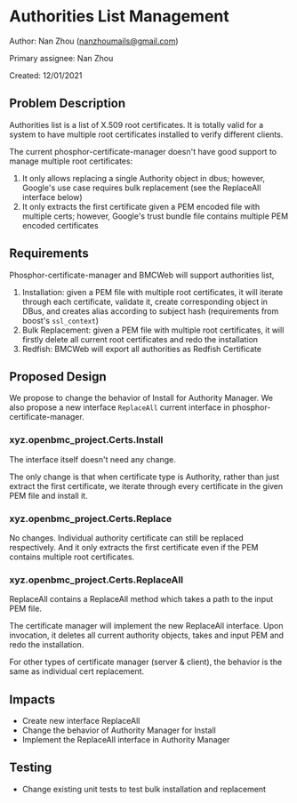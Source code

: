 # Authorities List Management

Author:
  Nan Zhou (nanzhoumails@gmail.com)

Primary assignee:
  Nan Zhou

Created:
  12/01/2021

## Problem Description

Authorities list is a list of X.509 root certificates. It is totally valid for a
system to have multiple root certificates installed to verify different clients.

The current phosphor-certificate-manager doesn't have good support to manage
multiple root certificates:

1. It only allows replacing a single Authority object in dbus; however, Google's use
case requires bulk replacement (see the ReplaceAll interface below)
2. It only extracts the first certificate given a PEM encoded file with multiple
certs; however, Google's trust bundle file contains multiple PEM encoded certificates

## Requirements

Phosphor-certificate-manager and BMCWeb will support authorities list,

1. Installation: given a PEM file with multiple root certificates, it will iterate
through each certificate, validate it, create corresponding object in DBus, and
creates alias according to subject hash (requirements from boost's `ssl_context`)
2. Bulk Replacement: given a PEM file with multiple root certificates, it will firstly
delete all current root certificates and redo the installation
3. Redfish: BMCWeb will export all authorities as Redfish Certificate

## Proposed Design

We propose to change the behavior of Install for Authority Manager.
We also propose a new interface `ReplaceAll`
current interface in phosphor-certificate-manager.

### xyz.openbmc_project.Certs.Install

The interface itself doesn't need any change.

The only change is that when certificate type is Authority, rather than just extract
the first certificate, we iterate through every certificate in the given PEM
file and install it.

### xyz.openbmc_project.Certs.Replace

No changes. Individual authority certificate can still be replaced respectively. And it only extracts
the first certificate even if the PEM contains multiple root certificates.

### xyz.openbmc_project.Certs.ReplaceAll

ReplaceAll contains a ReplaceAll method which takes a path to the input PEM file.

The certificate manager will implement the new ReplaceAll interface. Upon invocation, it
deletes all current authority objects, takes and input PEM and redo the installation.

For other types of certificate manager (server & client), the behavior is the same as individual
cert replacement.


## Impacts
- Create new interface ReplaceAll
- Change the behavior of Authority Manager for Install
- Implement the ReplaceAll interface in Authority Manager

## Testing
- Change existing unit tests to test bulk installation and replacement
